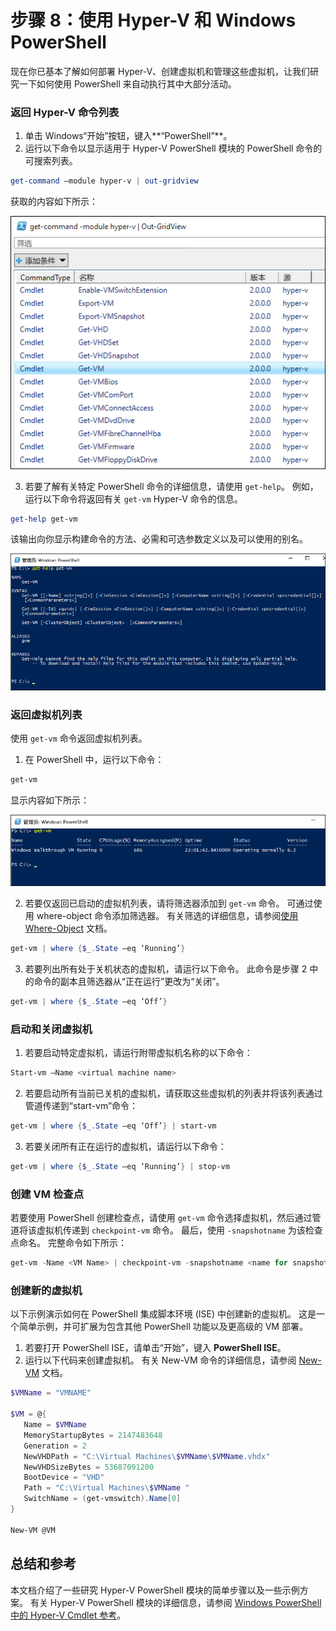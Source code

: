 # 步骤 8：使用 Hyper-V 和 Windows PowerShell

现在你已基本了解如何部署 Hyper-V、创建虚拟机和管理这些虚拟机，让我们研究一下如何使用 PowerShell 来自动执行其中大部分活动。

### 返回 Hyper-V 命令列表

1.  单击 Windows“开始”按钮，键入**“PowerShell”**。
2.  运行以下命令以显示适用于 Hyper-V PowerShell 模块的 PowerShell 命令的可搜索列表。

 ```powershell
get-command –module hyper-v | out-gridview
 ```
  获取的内容如下所示：

  ![](media\command_grid.png)

3. 若要了解有关特定 PowerShell 命令的详细信息，请使用 `get-help`。 例如，运行以下命令将返回有关 `get-vm` Hyper-V 命令的信息。

  ```powershell
get-help get-vm
  ```
 该输出向你显示构建命令的方法、必需和可选参数定义以及可以使用的别名。

 ![](media\get_help.png)


### 返回虚拟机列表

使用 `get-vm` 命令返回虚拟机列表。

1. 在 PowerShell 中，运行以下命令：

 ```powershell
get-vm
 ```
 显示内容如下所示：

 ![](media\get_vm.png)

2. 若要仅返回已启动的虚拟机列表，请将筛选器添加到 `get-vm` 命令。 可通过使用 where-object 命令添加筛选器。 有关筛选的详细信息，请参阅[使用 Where-Object](https://technet.microsoft.com/en-us/library/ee177028.aspx) 文档。

 ```powershell
 get-vm | where {$_.State –eq ‘Running’}
 ```
3.  若要列出所有处于关机状态的虚拟机，请运行以下命令。 此命令是步骤 2 中的命令的副本且筛选器从“正在运行”更改为“关闭”。

 ```powershell
 get-vm | where {$_.State –eq ‘Off’}
 ```

### 启动和关闭虚拟机

1. 若要启动特定虚拟机，请运行附带虚拟机名称的以下命令：

 ```powershell
 Start-vm –Name <virtual machine name>
 ```

2. 若要启动所有当前已关机的虚拟机，请获取这些虚拟机的列表并将该列表通过管道传递到“start-vm”命令：

  ```powershell
 get-vm | where {$_.State –eq ‘Off’} | start-vm
  ```
3. 若要关闭所有正在运行的虚拟机，请运行以下命令：

  ```powershell
 get-vm | where {$_.State –eq ‘Running’} | stop-vm
  ```

### 创建 VM 检查点

若要使用 PowerShell 创建检查点，请使用 `get-vm` 命令选择虚拟机，然后通过管道将该虚拟机传递到 `checkpoint-vm` 命令。 最后，使用 `-snapshotname` 为该检查点命名。 完整命令如下所示：

 ```powershell
 get-vm -Name <VM Name> | checkpoint-vm -snapshotname <name for snapshot>
 ```
### 创建新的虚拟机

以下示例演示如何在 PowerShell 集成脚本环境 (ISE) 中创建新的虚拟机。 这是一个简单示例，并可扩展为包含其他 PowerShell 功能以及更高级的 VM 部署。

1. 若要打开 PowerShell ISE，请单击“开始”，键入 **PowerShell ISE**。
2. 运行以下代码来创建虚拟机。 有关 New-VM 命令的详细信息，请参阅 [New-VM](https://technet.microsoft.com/en-us/library/hh848537.aspx) 文档。

  ```powershell
 $VMName = "VMNAME"

 $VM = @{
     Name = $VMName 
     MemoryStartupBytes = 2147483648
     Generation = 2
     NewVHDPath = "C:\Virtual Machines\$VMName\$VMName.vhdx"
     NewVHDSizeBytes = 53687091200
     BootDevice = "VHD"
     Path = "C:\Virtual Machines\$VMName "
     SwitchName = (get-vmswitch).Name[0]
 }

 New-VM @VM
  ```

## 总结和参考

本文档介绍了一些研究 Hyper-V PowerShell 模块的简单步骤以及一些示例方案。 有关 Hyper-V PowerShell 模块的详细信息，请参阅 [Windows PowerShell 中的 Hyper-V Cmdlet 参考](https://technet.microsoft.com/%5Clibrary/Hh848559.aspx)。




